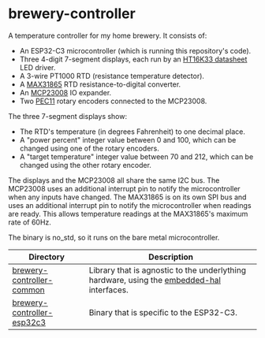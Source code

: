 # brewery-controller

A temperature controller for my home brewery. It consists of:
* An ESP32-C3 microcontroller (which is running this repository's code).
* Three 4-digit 7-segment displays, each run by an [HT16K33 datasheet](https://cdn-shop.adafruit.com/datasheets/ht16K33v110.pdf) LED driver.
* A 3-wire PT1000 RTD (resistance temperature detector).
* A [MAX31865](https://www.analog.com/media/en/technical-documentation/data-sheets/max31865.pdf) RTD resistance-to-digital converter.
* An [MCP23008](https://cdn-shop.adafruit.com/datasheets/MCP23008.pdf) IO expander.
* Two [PEC11](https://cdn-shop.adafruit.com/datasheets/pec11.pdf) rotary encoders connected to the MCP23008.

The three 7-segment displays show:
* The RTD's temperature (in degrees Fahrenheit) to one decimal place.
* A "power percent" integer value between 0 and 100, which can be changed using one of the rotary encoders.
* A "target temperature" integer value between 70 and 212, which can be changed using the other rotary encoder.

The displays and the MCP23008 all share the same I2C bus. The MCP23008 uses an additional interrupt pin to notify the microcontroller when any inputs have changed. The MAX31865 is on its own SPI bus and uses an additional interrupt pin to notify the microcontroller when readings are ready. This allows temperature readings at the MAX31865's maximum rate of 60Hz.

The binary is no_std, so it runs on the bare metal microcontroller.

| Directory | Description |
| --------- | ----------- |
| [brewery-controller-common](brewery-controller-common) | Library that is agnostic to the underlything hardware, using the [embedded-hal](https://github.com/rust-embedded/embedded-hal) interfaces. |
| [brewery-controller-esp32c3](brewery-controller-esp32c3) | Binary that is specific to the ESP32-C3. |
